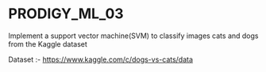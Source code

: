# PRODIGY_ML_03


Implement a support vector machine(SVM) to classify images cats and dogs from the Kaggle dataset

Dataset :- https://www.kaggle.com/c/dogs-vs-cats/data
